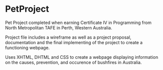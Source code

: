 # PetProject

Pet Project completed when earning Certificate IV in Programming from North Metropolitan TAFE in Perth, Western Australia.

Project file includes a wireframe as well as a project proposal, documentation and the final implementing of the project to 
create a functioning webpage.

Uses XHTML, DHTML and CSS to create a webpage displaying information on the causes, prevention, and occurence of bushfires
in Australia.
